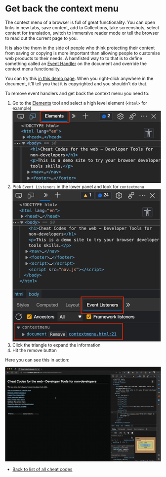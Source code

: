 # Get back the context menu

The context menu of a browser is full of great functionality. You can open links in new tabs, save content, add to Collections, take screenshots, select content for translation, switch to immersive reader mode or tell the browser to read out the current page to you.

It is also the thorn in the side of people who think protecting their content from saving or copying is more important than allowing people to customise web products to their needs. A hamfisted way to to that is to define something called an [Event Handler](https://developer.mozilla.org/docs/Learn/JavaScript/Building_blocks/Events) on the document and override the context menu functionality.

You can try this [in this demo page](https://codepo8.github.io/web-cheatcodes/demos/contextmenu.html). When you right-click anywhere in the document, it'll tell you that it is copyrighted and you shouldn't do that.

To remove event handlers and get back the context menu you need to:

1. Go to the [Elements](https://docs.microsoft.com/en-us/microsoft-edge/devtools-guide-chromium/elements-tool/elements-tool) tool and select a high level element (`<html>` for example)
   ![The Elements tool](screencasts/elements-tool.png)
1. Pick `Event Listeners` in the lower panel and look for `contextmenu`
   ![The Event listeners tool of Elements showing a contextmenu event](screencasts/event-listeners-contextmenu.png)
1. Click the triangle to expand the information
1. Hit the remove button

Here you can see this in action:

![Screencast of removing the contextmenu event listener](screencasts/context-menu.gif)

- [Back to list of all cheat codes](README)

